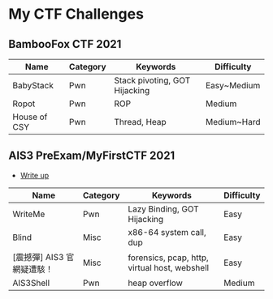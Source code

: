 # My CTF Challenges

## BambooFox CTF 2021
| Name                 | Category   | Keywords                  | Difficulty      |
|----------------------|------------|---------------------------|-----------------|
| BabyStack            | Pwn        | Stack pivoting, GOT Hijacking | Easy~Medium    |
| Ropot                | Pwn        | ROP                       | Medium          |
| House of CSY         | Pwn        | Thread, Heap              | Medium~Hard     |

## AIS3 PreExam/MyFirstCTF 2021
* [Write up](AIS3-PreExam-2021/README.md)  

| Name                 | Category   | Keywords                  | Difficulty      |
|----------------------|------------|---------------------------|-----------------|
| WriteMe              | Pwn        | Lazy Binding, GOT Hijacking| Easy           |
| Blind                | Misc       | x86-64 system call, dup   | Easy            |
| \[震撼彈\] AIS3 官網疑遭駭！ | Misc | forensics, pcap, http, virtual host, webshell | Easy |
| AIS3Shell            | Pwn        | heap overflow             | Medium          |